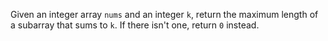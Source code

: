 Given an integer array `nums` and an integer `k`, return the maximum length of a subarray that sums to `k`. If there isn't one, return `0` instead.